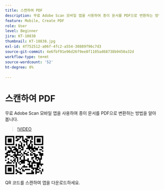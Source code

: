 ```yaml
---
title: 스캔하여 PDF
description: 무료 Adobe Scan 모바일 앱을 사용하여 종이 문서를 PDF으로 변환하는 방법을 알아봅니다.
feature: Mobile, Create PDF
role: User
level: Beginner
jira: KT-10838
thumbnail: KT-10838.jpg
exl-id: 4f752512-a06f-4fc2-a554-30889f96c7d3
source-git-commit: 4e6fbf91e96d26f9ee8f1105ad68738b9450a32d
workflow-type: tm+mt
source-wordcount: '52'
ht-degree: 0%

---
```


# 스캔하여 PDF

무료 Adobe Scan 모바일 앱을 사용하여 종이 문서를 PDF으로 변환하는 방법을 알아봅니다.

>[!VIDEO](https://video.tv.adobe.com/v/3412791?quality=12&learn=on&hidetitle=true&captions=kor)

![QR 코드](../assets/Scanqrcode.jpg)

QR 코드를 스캔하여 앱을 다운로드하세요.
